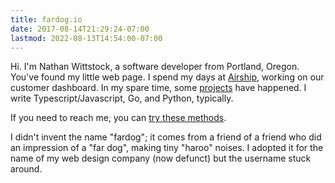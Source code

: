 ```yaml
---
title: fardog.io
date: 2017-08-14T21:29:24-07:00
lastmod: 2022-08-13T14:54:00-07:00
---
```


Hi. I'm Nathan Wittstock, a software developer from Portland, Oregon. You've
found my little web page. I spend my days at [Airship][ua], working on our
customer dashboard. In my spare time, some [projects][] have happened. I write
Typescript/Javascript, Go, and Python, typically.

If you need to reach me, you can [try these methods][contact].

I didn't invent the name "fardog"; it comes from a friend of a friend who did an
impression of a "far dog", making tiny "haroo" noises. I adopted it for the name
of my web design company (now defunct) but the username stuck around.

[ua]: https://www.airship.com
[projects]: ./projects/
[contact]: ./contact/
